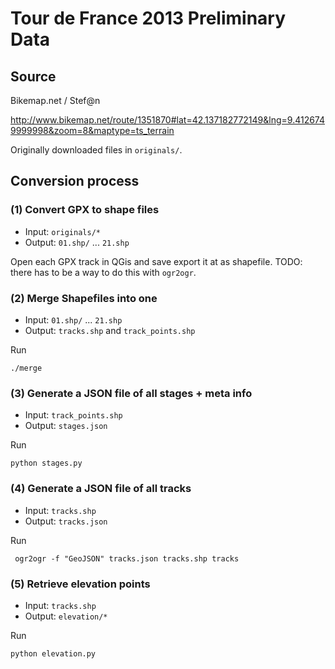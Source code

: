 # Tour de France 2013 Preliminary Data

## Source

Bikemap.net / Stef@n

http://www.bikemap.net/route/1351870#lat=42.137182772149&lng=9.4126749999998&zoom=8&maptype=ts_terrain

Originally downloaded files in `originals/`.

## Conversion process

### (1) Convert GPX to shape files

- Input: `originals/*`
- Output: `01.shp/` ... `21.shp`

Open each GPX track in QGis and save export it at as shapefile. TODO: there has to be
a way to do this with `ogr2ogr`.

### (2) Merge Shapefiles into one

- Input: `01.shp/` ... `21.shp`
- Output: `tracks.shp` and `track_points.shp`

Run

    ./merge

### (3) Generate a JSON file of all stages + meta info

- Input: `track_points.shp`
- Output: `stages.json`

Run

    python stages.py

### (4) Generate a JSON file of all tracks

- Input: `tracks.shp`
- Output: `tracks.json`

Run

     ogr2ogr -f "GeoJSON" tracks.json tracks.shp tracks

### (5) Retrieve elevation points

- Input: `tracks.shp`
- Output: `elevation/*`

Run

    python elevation.py


